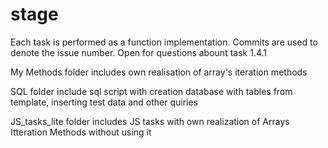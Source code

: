# stage
Each task is performed as a function implementation. Commits are used to denote the issue number.
Open for questions abount task 1.4.1

My Methods folder includes own realisation of array's iteration methods

SQL folder include sql script with creation database with tables from template, inserting test data and other quiries

JS_tasks_lite folder includes JS tasks with own realization of Arrays Itteration Methods without using it